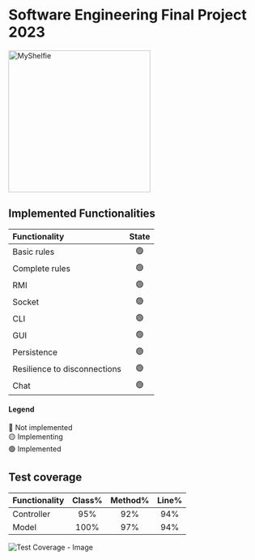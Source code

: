 # Software Engineering Final Project 2023
<img src="https://cf.geekdo-images.com/kWW4D9SJKH6lCRi5b50kOw__itemrep/img/FWKd_m2MR5w8BhmicyR5yFNWx3U=/fit-in/246x300/filters:strip_icc()/pic6951487.png" width=280px height=280px alt="MyShelfie">

## Implemented Functionalities
| Functionality                | State |
|:-----------------------------|:-----:|
| Basic rules                  |  🟢   |
| Complete rules               |  🟢   |
| RMI                          |  🟢   |
| Socket                       |  🟢   |
| CLI                          |  🟢   |
| GUI                          |  🟢   |
| Persistence                  |  🟢   |
| Resilience to disconnections |  🟢   |
| Chat                         |  🟢   |

#### Legend
🔴 Not implemented<br>
🟡 Implementing<br>
🟢 Implemented<br>

## Test coverage
| Functionality        |  Class%  |  Method%  | Line% |
|:---------------------|:--------:|:---------:|:-----:|
| Controller           |95%       |92%        |  94%  |
| Model                |100%      |97%        |  94%  |

![Test Coverage - Image](https://github.com/marccoallanda/IS23AM15/blob/main/deliverables/coverage.png)
